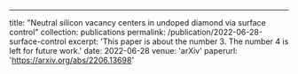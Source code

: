---
title: "Neutral silicon vacancy centers in undoped diamond via surface control"
collection: publications
permalink: /publication/2022-06-28-surface-control
excerpt: 'This paper is about the number 3. The number 4 is left for future work.'
date: 2022-06-28
venue: 'arXiv'
paperurl: 'https://arxiv.org/abs/2206.13698'
